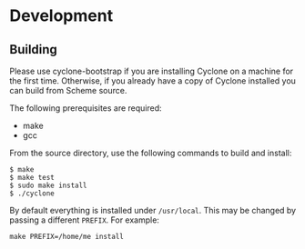 # Development

## Building

Please use cyclone-bootstrap if you are installing Cyclone on a machine for the first time. Otherwise, if you already have a copy of Cyclone installed you can build from Scheme source. 

The following prerequisites are required:

- make
- gcc

From the source directory, use the following commands to build and install:

    $ make
    $ make test
    $ sudo make install
    $ ./cyclone
    
By default everything is installed under `/usr/local`. This may be changed by passing a different `PREFIX`. For example:

    make PREFIX=/home/me install

